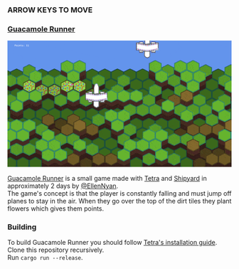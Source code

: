 ### ARROW KEYS TO MOVE

### [Guacamole Runner][guacamole]

![Gameplay image](/guacamole.gif)

[Guacamole Runner][guacamole] is a small game made with
[Tetra][tetra] and [Shipyard][shipyard] in approximately 2 days by [@EllenNyan][twitter].  
The game's concept is that the player is constantly falling 
and must jump off planes to stay in the air. 
When they go over the top of the dirt tiles 
they plant flowers which gives them points.

[twitter]: https://twitter.com/EllenNyan0214
[tetra]: https://github.com/17cupsofcoffee/Tetra
[shipyard]: https://github.com/leudz/shipyard
[guacamole]: https://github.com/EllenNyan/guacamole-runner

### Building
To build Guacamole Runner you should follow [Tetra's installation guide][tetra_install].  
Clone this repository recursively.  
Run ``cargo run --release``. 

[tetra_install]: https://tetra.seventeencups.net/installation/

